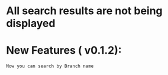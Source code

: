 # All search results are not being displayed

# New Features ( v0.1.2):
    Now you can search by Branch name